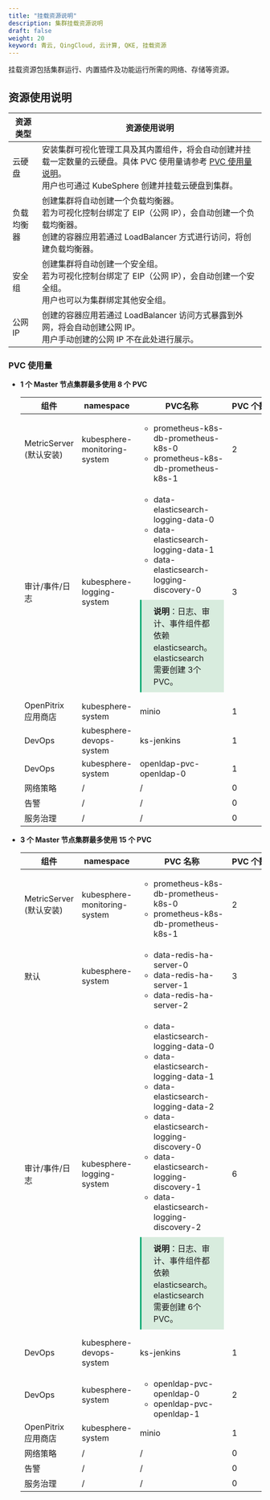 ```yaml
---
title: "挂载资源说明"
description: 集群挂载资源说明
draft: false
weight: 20
keyword: 青云, QingCloud, 云计算, QKE, 挂载资源
---
```


挂载资源包括集群运行、内置插件及功能运行所需的网络、存储等资源。

## 资源使用说明

| 资源类型   | 资源使用说明                                                 |
| ---------- | ------------------------------------------------------------ |
| 云硬盘     | 安装集群可视化管理工具及其内置组件，将会自动创建并挂载一定数量的云硬盘。具体 PVC 使用量请参考 [PVC 使用量说明](#pvc-使用量)。<br/>用户也可通过 KubeSphere 创建并挂载云硬盘到集群。 |
| 负载均衡器 | 创建集群将自动创建一个负载均衡器。<br/>若为可视化控制台绑定了 EIP（公网 IP），会自动创建一个负载均衡器。<br/>创建的容器应用若通过 LoadBalancer 方式进行访问，将创建负载均衡器。 |
| 安全组     | 创建集群将自动创建一个安全组。<br/>若为可视化控制台绑定了 EIP（公网 IP），会自动创建一个安全组。<br/>用户也可以为集群绑定其他安全组。 |
| 公网 IP    | 创建的容器应用若通过  LoadBalancer 访问方式暴露到外网，将会自动创建公网 IP。<br/>用户手动创建的公网 IP 不在此处进行展示。 |

### PVC 使用量

- **1 个 Master 节点集群最多使用 8 个 PVC**

  | 组件                       | namespace                    | PVC名称                                                      | <span style="display:inline-block;width:70px">PVC 个数</span> |
  | -------------------------- | ---------------------------- | ------------------------------------------------------------ | ------------------------------------------------------------ |
  | MetricServer<br>(默认安装) | kubesphere-monitoring-system | <ul><li>prometheus-k8s-db-prometheus-k8s-0</li><li>prometheus-k8s-db-prometheus-k8s-1</li></ul> | 2                                                            |
  | 审计/事件/日志             | kubesphere-logging-system    | <ul><li>data-elasticsearch-logging-data-0</li><li>data-elasticsearch-logging-data-1</li><li>data-elasticsearch-logging-discovery-0</li></ul><div style="background-color: #D8ECDE; padding: 10px 24px; margin: 10px 0; border-left: 3px solid #00a971;"><b>说明</b>：日志、审计、事件组件都依赖 elasticsearch。elasticsearch 需要创建 3个 PVC。</div> | 3                                                            |
  | OpenPitrix 应用商店        | kubesphere-system            | minio                                                        | 1                                                            |
  | DevOps                     | kubesphere-devops-system     | ks-jenkins                                                   | 1                                                            |
  | DevOps                     | kubesphere-system            | openldap-pvc-openldap-0                                      | 1                                                            |
  | 网络策略                   | /                            | /                                                            | 0                                                            |
  | 告警                       | /                            | /                                                            | 0                                                            |
  | 服务治理                   | /                            | /                                                            | 0                                                            |

  

- **3 个 Master 节点集群最多使用 15 个 PVC**

  | 组件                        | namespace                    | PVC 名称                                                     | <span style="display:inline-block;width:70px">PVC 个数</span> |
  | --------------------------- | ---------------------------- | ------------------------------------------------------------ | ------------------------------------------------------------ |
  | MetricServer<br/>(默认安装) | kubesphere-monitoring-system | <ul><li>prometheus-k8s-db-prometheus-k8s-0</li><li>prometheus-k8s-db-prometheus-k8s-1</li></ul> | 2                                                            |
  | 默认                        | kubesphere-system            | <ul><li>data-redis-ha-server-0</li><li>data-redis-ha-server-1</li><li>data-redis-ha-server-2</li></ul> | 3                                                            |
  | 审计/事件/日志              | kubesphere-logging-system    | <ul><li>data-elasticsearch-logging-data-0</li><li>data-elasticsearch-logging-data-1</li><li>data-elasticsearch-logging-data-2</li><li>data-elasticsearch-logging-discovery-0</li><li>data-elasticsearch-logging-discovery-1</li><li>data-elasticsearch-logging-discovery-2</li></ul><div style="background-color: #D8ECDE; padding: 10px 24px; margin: 10px 0; border-left: 3px solid #00a971;"><b>说明</b>：日志、审计、事件组件都依赖 elasticsearch。elasticsearch 需要创建 6个 PVC。</div> | 6                                                            |
  | DevOps                      | kubesphere-devops-system     | ks-jenkins                                                   | 1                                                            |
  | DevOps                      | kubesphere-system            | <ul><li>openldap-pvc-openldap-0</li><li>openldap-pvc-openldap-1</li></ul> | 2                                                            |
  | OpenPitrix 应用商店         | kubesphere-system            | minio                                                        | 1                                                            |
  | 网络策略                    | /                            | /                                                            | 0                                                            |
  | 告警                        | /                            | /                                                            | 0                                                            |
  | 服务治理                    | /                            | /                                                            | 0                                                            |

